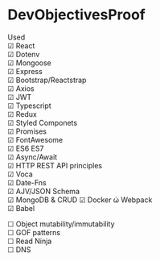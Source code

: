# DevObjectivesProof

Used  
&#9745; React  
&#9745; Dotenv  
&#9745; Mongoose  
&#9745; Express  
&#9745; Bootstrap/Reactstrap  
&#9745; Axios  
&#9745; JWT  
&#9745; Typescript  
&#9745; Redux  
&#9745; Styled Componets  
&#9745; Promises  
&#9745; FontAwesome  
&#9745; ES6 ES7  
&#9745; Async/Await  
&#9745; HTTP REST API principles  
&#9745; Voca  
&#9745; Date-Fns  
&#9745; AJV/JSON Schema  
&#9745; MongoDB & CRUD
&#9745; Docker
&#974; Webpack  
&#9745; Babel

&#9744; Object mutability/immutability  
&#9744; GOF patterns  
&#9744; Read Ninja  
&#9744; DNS
